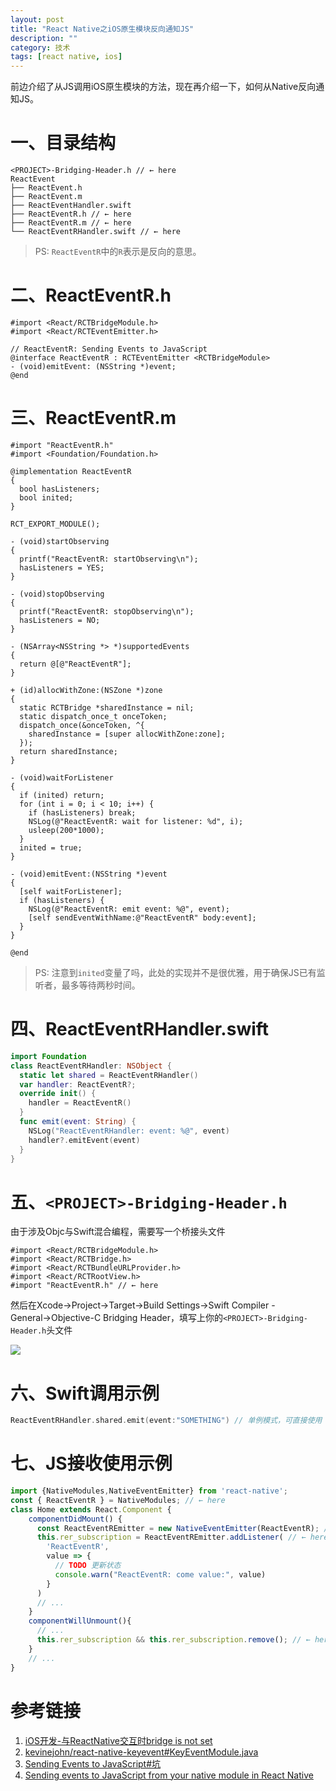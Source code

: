 ```yaml
---
layout: post
title: "React Native之iOS原生模块反向通知JS"
description: ""
category: 技术
tags: [react native, ios]
---
```


前边介绍了从JS调用iOS原生模块的方法，现在再介绍一下，如何从Native反向通知JS。

# 一、目录结构

```
<PROJECT>-Bridging-Header.h // ← here
ReactEvent
├── ReactEvent.h
├── ReactEvent.m
├── ReactEventHandler.swift
├── ReactEventR.h // ← here
├── ReactEventR.m // ← here
└── ReactEventRHandler.swift // ← here
```
> PS: `ReactEventR`中的`R`表示是反向的意思。

<!-- more -->


# 二、ReactEventR.h

```objc
#import <React/RCTBridgeModule.h>
#import <React/RCTEventEmitter.h>

// ReactEventR: Sending Events to JavaScript
@interface ReactEventR : RCTEventEmitter <RCTBridgeModule>
- (void)emitEvent: (NSString *)event;
@end
```

# 三、ReactEventR.m

```objc
#import "ReactEventR.h"
#import <Foundation/Foundation.h>

@implementation ReactEventR
{
  bool hasListeners;
  bool inited;
}

RCT_EXPORT_MODULE();

- (void)startObserving
{
  printf("ReactEventR: startObserving\n");
  hasListeners = YES;
}

- (void)stopObserving
{
  printf("ReactEventR: stopObserving\n");
  hasListeners = NO;
}

- (NSArray<NSString *> *)supportedEvents
{
  return @[@"ReactEventR"];
}

+ (id)allocWithZone:(NSZone *)zone
{
  static RCTBridge *sharedInstance = nil;
  static dispatch_once_t onceToken;
  dispatch_once(&onceToken, ^{
    sharedInstance = [super allocWithZone:zone];
  });
  return sharedInstance;
}

- (void)waitForListener
{
  if (inited) return;
  for (int i = 0; i < 10; i++) {
    if (hasListeners) break;
    NSLog(@"ReactEventR: wait for listener: %d", i);
    usleep(200*1000);
  }
  inited = true;
}

- (void)emitEvent:(NSString *)event
{
  [self waitForListener];
  if (hasListeners) {
    NSLog(@"ReactEventR: emit event: %@", event);
    [self sendEventWithName:@"ReactEventR" body:event];
  }
}

@end
```

> PS: 注意到`inited`变量了吗，此处的实现并不是很优雅，用于确保JS已有监听者，最多等待两秒时间。

# 四、ReactEventRHandler.swift

```swift
import Foundation
class ReactEventRHandler: NSObject {
  static let shared = ReactEventRHandler()
  var handler: ReactEventR?;
  override init() {
    handler = ReactEventR()
  }
  func emit(event: String) {
    NSLog("ReactEventRHandler: event: %@", event)
    handler?.emitEvent(event)
  }
}
```

# 五、`<PROJECT>-Bridging-Header.h`

由于涉及Objc与Swift混合编程，需要写一个桥接头文件

```objc
#import <React/RCTBridgeModule.h>
#import <React/RCTBridge.h>
#import <React/RCTBundleURLProvider.h>
#import <React/RCTRootView.h>
#import "ReactEventR.h" // ← here
```
然后在Xcode→Project→Target→Build Settings→Swift Compiler - General→Objective-C Bridging Header，填写上你的`<PROJECT>-Bridging-Header.h`头文件

![](https://media-1256569450.cos.ap-chengdu.myqcloud.com/blog/15557727768229.jpg)

# 六、Swift调用示例
```swift
ReactEventRHandler.shared.emit(event:"SOMETHING") // 单例模式，可直接使用
```

# 七、JS接收使用示例

```js
import {NativeModules,NativeEventEmitter} from 'react-native';
const { ReactEventR } = NativeModules; // ← here
class Home extends React.Component {
    componentDidMount() {
      const ReactEventREmitter = new NativeEventEmitter(ReactEventR); // ← here
      this.rer_subscription = ReactEventREmitter.addListener( // ← here
        'ReactEventR',
        value => {
          // TODO 更新状态
          console.warn("ReactEventR: come value:", value)
        }
      )
      // ...
    }
    componentWillUnmount(){
      // ...
      this.rer_subscription && this.rer_subscription.remove(); // ← here
    }
    // ...
}
```

# 参考链接
1. [iOS开发-与ReactNative交互时bridge is not set](https://www.jianshu.com/p/e071814cfa8d)
2. [kevinejohn/react-native-keyevent#KeyEventModule.java](https://github.com/kevinejohn/react-native-keyevent/blob/master/android/src/main/java/com/github/kevinejohn/keyevent/KeyEventModule.java)
3. [Sending Events to JavaScript#坑](https://facebook.github.io/react-native/docs/native-modules-ios#sending-events-to-javascript)
4. [Sending events to JavaScript from your native module in React Native](https://blog.callstack.io/sending-events-to-javascript-from-your-native-module-in-react-native-29244f890e04)